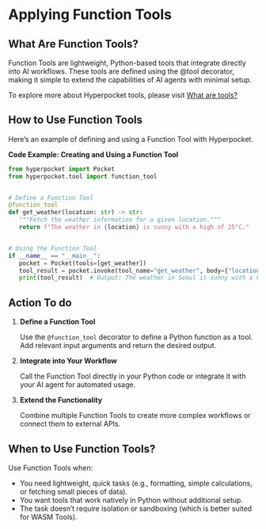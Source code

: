 # Applying Function Tools

## What Are Function Tools?

Function Tools are lightweight, Python-based tools that integrate directly into AI workflows. These tools are defined
using the @tool decorator, making it simple to extend the capabilities of AI agents with minimal setup.

To explore more about Hyperpocket tools, please
visit [What are tools?](https://www.notion.so/What-are-tools-17cbfa25e9fc806c95c6d9896acfd964?pvs=21)

## **How to Use Function Tools**

Here’s an example of defining and using a Function Tool with Hyperpocket.

**Code Example: Creating and Using a Function Tool**

```python
from hyperpocket import Pocket
from hyperpocket.tool import function_tool


# Define a Function Tool
@function_tool
def get_weather(location: str) -> str:
   """Fetch the weather information for a given location."""
   return f"The weather in {location} is sunny with a high of 25°C."


# Using the Function Tool
if __name__ == "__main__":
   pocket = Pocket(tools=[get_weather])
   tool_result = pocket.invoke(tool_name="get_weather", body={"location": "Seoul"})
   print(tool_result)  # Output: The weather in Seoul is sunny with a high of 25°C.
```

## Action To do

1. **Define a Function Tool**

   Use the `@function_tool` decorator to define a Python function as a tool. Add relevant input arguments and return the desired
   output.

2. **Integrate into Your Workflow**

   Call the Function Tool directly in your Python code or integrate it with your AI agent for automated usage.

3. **Extend the Functionality**

   Combine multiple Function Tools to create more complex workflows or connect them to external APIs.

## **When to Use Function Tools?**

Use Function Tools when:

- You need lightweight, quick tasks (e.g., formatting, simple calculations, or fetching small pieces of data).
- You want tools that work natively in Python without additional setup.
- The task doesn’t require isolation or sandboxing (which is better suited for WASM Tools).
